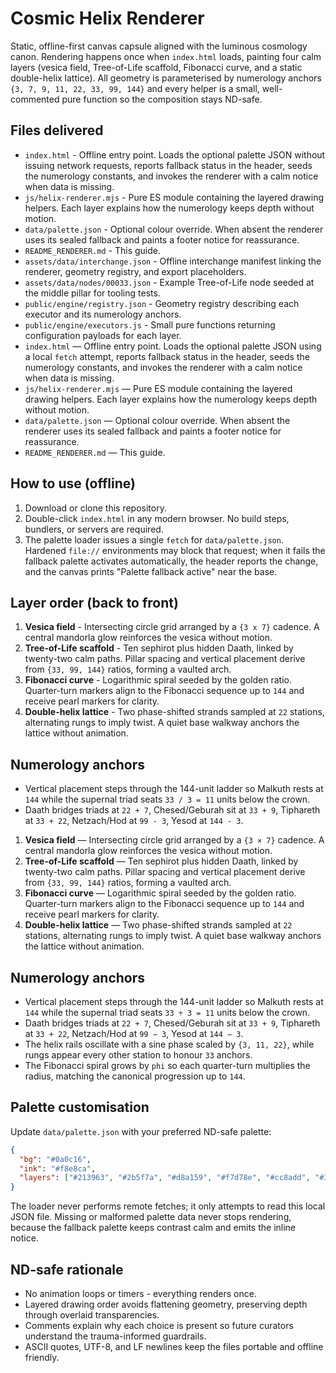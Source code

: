 # Cosmic Helix Renderer

Static, offline-first canvas capsule aligned with the luminous cosmology canon. Rendering happens once when `index.html` loads,
painting four calm layers (vesica field, Tree-of-Life scaffold, Fibonacci curve, and a static double-helix lattice). All geometry
is parameterised by numerology anchors `{3, 7, 9, 11, 22, 33, 99, 144}` and every helper is a small, well-commented pure function
so the composition stays ND-safe.

## Files delivered
- `index.html` - Offline entry point. Loads the optional palette JSON without issuing network requests, reports fallback status in the header, seeds the numerology constants, and invokes the renderer with a calm notice when data is missing.
- `js/helix-renderer.mjs` - Pure ES module containing the layered drawing helpers. Each layer explains how the numerology keeps depth without motion.
- `data/palette.json` - Optional colour override. When absent the renderer uses its sealed fallback and paints a footer notice for reassurance.
- `README_RENDERER.md` - This guide.
- `assets/data/interchange.json` - Offline interchange manifest linking the renderer, geometry registry, and export placeholders.
- `assets/data/nodes/00033.json` - Example Tree-of-Life node seeded at the middle pillar for tooling tests.
- `public/engine/registry.json` - Geometry registry describing each executor and its numerology anchors.
- `public/engine/executors.js` - Small pure functions returning configuration payloads for each layer.
- `index.html` — Offline entry point. Loads the optional palette JSON using a local `fetch` attempt, reports fallback status in
  the header, seeds the numerology constants, and invokes the renderer with a calm notice when data is missing.
- `js/helix-renderer.mjs` — Pure ES module containing the layered drawing helpers. Each layer explains how the numerology keeps
depth without motion.
- `data/palette.json` — Optional colour override. When absent the renderer uses its sealed fallback and paints a footer notice
for reassurance.
- `README_RENDERER.md` — This guide.

## How to use (offline)
1. Download or clone this repository.
2. Double-click `index.html` in any modern browser. No build steps, bundlers, or servers are required.
3. The palette loader issues a single `fetch` for `data/palette.json`. Hardened `file://` environments may block that request; when
   it fails the fallback palette activates automatically, the header reports the change, and the canvas prints "Palette fallback
   active" near the base.

## Layer order (back to front)
1. **Vesica field** - Intersecting circle grid arranged by a `{3 x 7}` cadence. A central mandorla glow reinforces the vesica without motion.
2. **Tree-of-Life scaffold** - Ten sephirot plus hidden Daath, linked by twenty-two calm paths. Pillar spacing and vertical placement derive from `{33, 99, 144}` ratios, forming a vaulted arch.
3. **Fibonacci curve** - Logarithmic spiral seeded by the golden ratio. Quarter-turn markers align to the Fibonacci sequence up to `144` and receive pearl markers for clarity.
4. **Double-helix lattice** - Two phase-shifted strands sampled at `22` stations, alternating rungs to imply twist. A quiet base walkway anchors the lattice without animation.

## Numerology anchors
- Vertical placement steps through the 144-unit ladder so Malkuth rests at `144` while the supernal triad seats `33 / 3 = 11` units below the crown.
- Daath bridges triads at `22 + 7`, Chesed/Geburah sit at `33 + 9`, Tiphareth at `33 + 22`, Netzach/Hod at `99 - 3`, Yesod at `144 - 3`.
1. **Vesica field** — Intersecting circle grid arranged by a `{3 × 7}` cadence. A central mandorla glow reinforces the vesica without
   motion.
2. **Tree-of-Life scaffold** — Ten sephirot plus hidden Daath, linked by twenty-two calm paths. Pillar spacing and vertical placement
   derive from `{33, 99, 144}` ratios, forming a vaulted arch.
3. **Fibonacci curve** — Logarithmic spiral seeded by the golden ratio. Quarter-turn markers align to the Fibonacci sequence up to `144`
   and receive pearl markers for clarity.
4. **Double-helix lattice** — Two phase-shifted strands sampled at `22` stations, alternating rungs to imply twist. A quiet base walkway
   anchors the lattice without animation.

## Numerology anchors
- Vertical placement steps through the 144-unit ladder so Malkuth rests at `144` while the supernal triad seats `33 ÷ 3 = 11` units below
  the crown.
- Daath bridges triads at `22 + 7`, Chesed/Geburah sit at `33 + 9`, Tiphareth at `33 + 22`, Netzach/Hod at `99 − 3`, Yesod at `144 − 3`.
- The helix rails oscillate with a sine phase scaled by `{3, 11, 22}`, while rungs appear every other station to honour `33` anchors.
- The Fibonacci spiral grows by `phi` so each quarter-turn multiplies the radius, matching the canonical progression up to `144`.

## Palette customisation
Update `data/palette.json` with your preferred ND-safe palette:

```json
{
  "bg": "#0a0c16",
  "ink": "#f8e8ca",
  "layers": ["#213963", "#2b5f7a", "#d8a159", "#f7d78e", "#cc8add", "#324766"]
}
```

The loader never performs remote fetches; it only attempts to read this local JSON file. Missing or malformed palette data never stops
rendering, because the fallback palette keeps contrast calm and emits the inline notice.

## ND-safe rationale
- No animation loops or timers - everything renders once.
- Layered drawing order avoids flattening geometry, preserving depth through overlaid transparencies.
- Comments explain why each choice is present so future curators understand the trauma-informed guardrails.
- ASCII quotes, UTF-8, and LF newlines keep the files portable and offline friendly.
